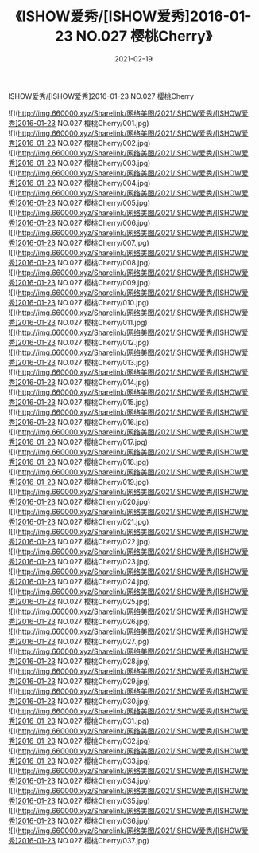 ﻿---
layout: post
title:  《ISHOW爱秀/[ISHOW爱秀]2016-01-23 NO.027 樱桃Cherry》
date:   2021-02-19
img: http://img.660000.xyz/Sharelink/网络美图/2021/ISHOW爱秀/[ISHOW爱秀]2016-01-23 NO.027 樱桃Cherry/000.jpg
categories: [美女, 清纯, 唯美]
---

ISHOW爱秀/[ISHOW爱秀]2016-01-23 NO.027 樱桃Cherry

 ![](http://img.660000.xyz/Sharelink/网络美图/2021/ISHOW爱秀/[ISHOW爱秀]2016-01-23 NO.027 樱桃Cherry/001.jpg) <br>![](http://img.660000.xyz/Sharelink/网络美图/2021/ISHOW爱秀/[ISHOW爱秀]2016-01-23 NO.027 樱桃Cherry/002.jpg) <br>![](http://img.660000.xyz/Sharelink/网络美图/2021/ISHOW爱秀/[ISHOW爱秀]2016-01-23 NO.027 樱桃Cherry/003.jpg) <br>![](http://img.660000.xyz/Sharelink/网络美图/2021/ISHOW爱秀/[ISHOW爱秀]2016-01-23 NO.027 樱桃Cherry/004.jpg) <br>![](http://img.660000.xyz/Sharelink/网络美图/2021/ISHOW爱秀/[ISHOW爱秀]2016-01-23 NO.027 樱桃Cherry/005.jpg) <br>![](http://img.660000.xyz/Sharelink/网络美图/2021/ISHOW爱秀/[ISHOW爱秀]2016-01-23 NO.027 樱桃Cherry/006.jpg) <br>![](http://img.660000.xyz/Sharelink/网络美图/2021/ISHOW爱秀/[ISHOW爱秀]2016-01-23 NO.027 樱桃Cherry/007.jpg) <br>![](http://img.660000.xyz/Sharelink/网络美图/2021/ISHOW爱秀/[ISHOW爱秀]2016-01-23 NO.027 樱桃Cherry/008.jpg) <br>![](http://img.660000.xyz/Sharelink/网络美图/2021/ISHOW爱秀/[ISHOW爱秀]2016-01-23 NO.027 樱桃Cherry/009.jpg) <br>![](http://img.660000.xyz/Sharelink/网络美图/2021/ISHOW爱秀/[ISHOW爱秀]2016-01-23 NO.027 樱桃Cherry/010.jpg) <br>![](http://img.660000.xyz/Sharelink/网络美图/2021/ISHOW爱秀/[ISHOW爱秀]2016-01-23 NO.027 樱桃Cherry/011.jpg) <br>![](http://img.660000.xyz/Sharelink/网络美图/2021/ISHOW爱秀/[ISHOW爱秀]2016-01-23 NO.027 樱桃Cherry/012.jpg) <br>![](http://img.660000.xyz/Sharelink/网络美图/2021/ISHOW爱秀/[ISHOW爱秀]2016-01-23 NO.027 樱桃Cherry/013.jpg) <br>![](http://img.660000.xyz/Sharelink/网络美图/2021/ISHOW爱秀/[ISHOW爱秀]2016-01-23 NO.027 樱桃Cherry/014.jpg) <br>![](http://img.660000.xyz/Sharelink/网络美图/2021/ISHOW爱秀/[ISHOW爱秀]2016-01-23 NO.027 樱桃Cherry/015.jpg) <br>![](http://img.660000.xyz/Sharelink/网络美图/2021/ISHOW爱秀/[ISHOW爱秀]2016-01-23 NO.027 樱桃Cherry/016.jpg) <br>![](http://img.660000.xyz/Sharelink/网络美图/2021/ISHOW爱秀/[ISHOW爱秀]2016-01-23 NO.027 樱桃Cherry/017.jpg) <br>![](http://img.660000.xyz/Sharelink/网络美图/2021/ISHOW爱秀/[ISHOW爱秀]2016-01-23 NO.027 樱桃Cherry/018.jpg) <br>![](http://img.660000.xyz/Sharelink/网络美图/2021/ISHOW爱秀/[ISHOW爱秀]2016-01-23 NO.027 樱桃Cherry/019.jpg) <br>![](http://img.660000.xyz/Sharelink/网络美图/2021/ISHOW爱秀/[ISHOW爱秀]2016-01-23 NO.027 樱桃Cherry/020.jpg) <br>![](http://img.660000.xyz/Sharelink/网络美图/2021/ISHOW爱秀/[ISHOW爱秀]2016-01-23 NO.027 樱桃Cherry/021.jpg) <br>![](http://img.660000.xyz/Sharelink/网络美图/2021/ISHOW爱秀/[ISHOW爱秀]2016-01-23 NO.027 樱桃Cherry/022.jpg) <br>![](http://img.660000.xyz/Sharelink/网络美图/2021/ISHOW爱秀/[ISHOW爱秀]2016-01-23 NO.027 樱桃Cherry/023.jpg) <br>![](http://img.660000.xyz/Sharelink/网络美图/2021/ISHOW爱秀/[ISHOW爱秀]2016-01-23 NO.027 樱桃Cherry/024.jpg) <br>![](http://img.660000.xyz/Sharelink/网络美图/2021/ISHOW爱秀/[ISHOW爱秀]2016-01-23 NO.027 樱桃Cherry/025.jpg) <br>![](http://img.660000.xyz/Sharelink/网络美图/2021/ISHOW爱秀/[ISHOW爱秀]2016-01-23 NO.027 樱桃Cherry/026.jpg) <br>![](http://img.660000.xyz/Sharelink/网络美图/2021/ISHOW爱秀/[ISHOW爱秀]2016-01-23 NO.027 樱桃Cherry/027.jpg) <br>![](http://img.660000.xyz/Sharelink/网络美图/2021/ISHOW爱秀/[ISHOW爱秀]2016-01-23 NO.027 樱桃Cherry/028.jpg) <br>![](http://img.660000.xyz/Sharelink/网络美图/2021/ISHOW爱秀/[ISHOW爱秀]2016-01-23 NO.027 樱桃Cherry/029.jpg) <br>![](http://img.660000.xyz/Sharelink/网络美图/2021/ISHOW爱秀/[ISHOW爱秀]2016-01-23 NO.027 樱桃Cherry/030.jpg) <br>![](http://img.660000.xyz/Sharelink/网络美图/2021/ISHOW爱秀/[ISHOW爱秀]2016-01-23 NO.027 樱桃Cherry/031.jpg) <br>![](http://img.660000.xyz/Sharelink/网络美图/2021/ISHOW爱秀/[ISHOW爱秀]2016-01-23 NO.027 樱桃Cherry/032.jpg) <br>![](http://img.660000.xyz/Sharelink/网络美图/2021/ISHOW爱秀/[ISHOW爱秀]2016-01-23 NO.027 樱桃Cherry/033.jpg) <br>![](http://img.660000.xyz/Sharelink/网络美图/2021/ISHOW爱秀/[ISHOW爱秀]2016-01-23 NO.027 樱桃Cherry/034.jpg) <br>![](http://img.660000.xyz/Sharelink/网络美图/2021/ISHOW爱秀/[ISHOW爱秀]2016-01-23 NO.027 樱桃Cherry/035.jpg) <br>![](http://img.660000.xyz/Sharelink/网络美图/2021/ISHOW爱秀/[ISHOW爱秀]2016-01-23 NO.027 樱桃Cherry/036.jpg) <br>![](http://img.660000.xyz/Sharelink/网络美图/2021/ISHOW爱秀/[ISHOW爱秀]2016-01-23 NO.027 樱桃Cherry/037.jpg) <br>